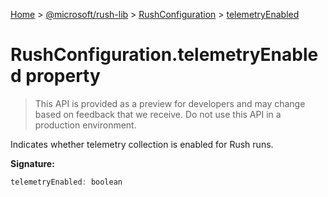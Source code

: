 [Home](./index) &gt; [@microsoft/rush-lib](./rush-lib.md) &gt; [RushConfiguration](./rush-lib.rushconfiguration.md) &gt; [telemetryEnabled](./rush-lib.rushconfiguration.telemetryenabled.md)

# RushConfiguration.telemetryEnabled property

> This API is provided as a preview for developers and may change based on feedback that we receive. Do not use this API in a production environment.

Indicates whether telemetry collection is enabled for Rush runs.

**Signature:**
```javascript
telemetryEnabled: boolean
```
